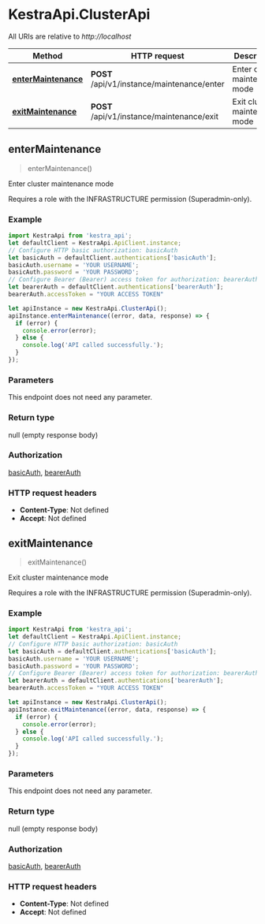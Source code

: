 # KestraApi.ClusterApi

All URIs are relative to *http://localhost*

Method | HTTP request | Description
------------- | ------------- | -------------
[**enterMaintenance**](ClusterApi.md#enterMaintenance) | **POST** /api/v1/instance/maintenance/enter | Enter cluster maintenance mode
[**exitMaintenance**](ClusterApi.md#exitMaintenance) | **POST** /api/v1/instance/maintenance/exit | Exit cluster maintenance mode



## enterMaintenance

> enterMaintenance()

Enter cluster maintenance mode

Requires a role with the INFRASTRUCTURE permission (Superadmin-only).

### Example

```javascript
import KestraApi from 'kestra_api';
let defaultClient = KestraApi.ApiClient.instance;
// Configure HTTP basic authorization: basicAuth
let basicAuth = defaultClient.authentications['basicAuth'];
basicAuth.username = 'YOUR USERNAME';
basicAuth.password = 'YOUR PASSWORD';
// Configure Bearer (Bearer) access token for authorization: bearerAuth
let bearerAuth = defaultClient.authentications['bearerAuth'];
bearerAuth.accessToken = "YOUR ACCESS TOKEN"

let apiInstance = new KestraApi.ClusterApi();
apiInstance.enterMaintenance((error, data, response) => {
  if (error) {
    console.error(error);
  } else {
    console.log('API called successfully.');
  }
});
```

### Parameters

This endpoint does not need any parameter.

### Return type

null (empty response body)

### Authorization

[basicAuth](../README.md#basicAuth), [bearerAuth](../README.md#bearerAuth)

### HTTP request headers

- **Content-Type**: Not defined
- **Accept**: Not defined


## exitMaintenance

> exitMaintenance()

Exit cluster maintenance mode

Requires a role with the INFRASTRUCTURE permission (Superadmin-only).

### Example

```javascript
import KestraApi from 'kestra_api';
let defaultClient = KestraApi.ApiClient.instance;
// Configure HTTP basic authorization: basicAuth
let basicAuth = defaultClient.authentications['basicAuth'];
basicAuth.username = 'YOUR USERNAME';
basicAuth.password = 'YOUR PASSWORD';
// Configure Bearer (Bearer) access token for authorization: bearerAuth
let bearerAuth = defaultClient.authentications['bearerAuth'];
bearerAuth.accessToken = "YOUR ACCESS TOKEN"

let apiInstance = new KestraApi.ClusterApi();
apiInstance.exitMaintenance((error, data, response) => {
  if (error) {
    console.error(error);
  } else {
    console.log('API called successfully.');
  }
});
```

### Parameters

This endpoint does not need any parameter.

### Return type

null (empty response body)

### Authorization

[basicAuth](../README.md#basicAuth), [bearerAuth](../README.md#bearerAuth)

### HTTP request headers

- **Content-Type**: Not defined
- **Accept**: Not defined

